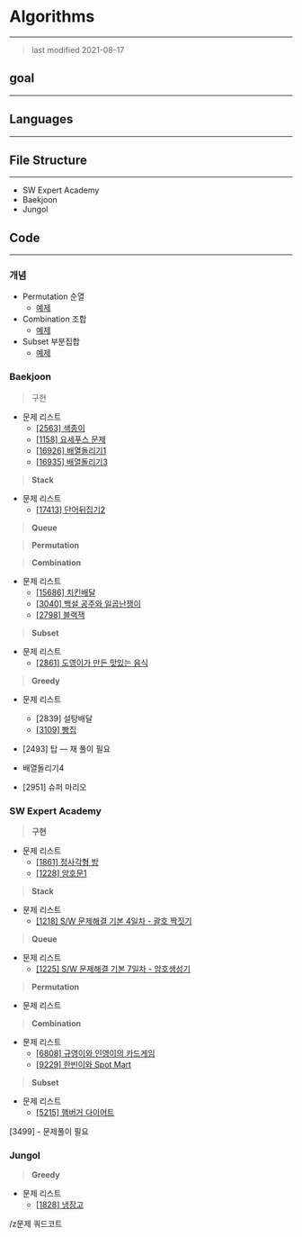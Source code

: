 # Algorithms

---

> last modified 2021-08-17

## goal

---

## Languages

---

## File Structure

---

- SW Expert Academy
- Baekjoon
- Jungol

## Code

---

### 개념

- Permutation 순열
    - [예제](https://github.com/Seoha-Oh/Algorithms/blob/a053da65e166a4219d1769ac93a77251adfc21ed/%EC%98%88%EC%A0%9C/Test01_perm.java)
- Combination 조합
    - [예제](https://github.com/Seoha-Oh/Algorithms/blob/a053da65e166a4219d1769ac93a77251adfc21ed/%EC%98%88%EC%A0%9C/Test03_comb.java)
- Subset 부분집합
    - [예제](https://github.com/Seoha-Oh/Algorithms/blob/a053da65e166a4219d1769ac93a77251adfc21ed/%EC%98%88%EC%A0%9C/Test02_subset.java)

### Baekjoon

> 구현

- 문제 리스트
    - [[2563] 색종이](https://github.com/Seoha-Oh/Algorithms/blob/962f794891494b78391da2a2ac27f9484aca959a/Baekjoon/0810/Baekjoon_2563.java)
    - [[1158] 요세푸스 문제](https://github.com/Seoha-Oh/Algorithms/blob/962f794891494b78391da2a2ac27f9484aca959a/Baekjoon/0810/Baekjoon_1158.java)
    - [[16926] 배열돌리기1](https://github.com/Seoha-Oh/Algorithms/blob/962f794891494b78391da2a2ac27f9484aca959a/Baekjoon/0811/Baekjoon_16926.java)
    - [[16935] 배열돌리기3](https://github.com/Seoha-Oh/Algorithms/blob/962f794891494b78391da2a2ac27f9484aca959a/Baekjoon/0811/Baekjoon_16935.java)

> **Stack**

- 문제 리스트
    - [[17413] 단어뒤집기2](https://github.com/Seoha-Oh/Algorithms/blob/6c2862b4efdbb6c20143423d5e376b75e37df7d5/Baekjoon/0813/Backjoon_17413.java)

> **Queue**

> **Permutation**

> **Combination**

- 문제 리스트
    - [[15686] 치킨배달](https://github.com/Seoha-Oh/Algorithms/blob/6c2862b4efdbb6c20143423d5e376b75e37df7d5/Baekjoon/0813/Baekjoon_15686.java)
    - [[3040] 백설 공주와 일곱난쟁이](https://github.com/Seoha-Oh/Algorithms/blob/398988a7d406ec7a4ad61574745cd0ecb83645aa/Baekjoon/0812/Baekjoon_3040.java)
    - [[2798] 블랙잭](https://github.com/Seoha-Oh/Algorithms/blob/962f794891494b78391da2a2ac27f9484aca959a/Baekjoon/0811/Baekjoon_2798.java)

> **Subset**

- 문제 리스트
    - [[2861] 도영이가 만든 맛있는 음식](https://github.com/Seoha-Oh/Algorithms/blob/2300cd81d5b94ffd4547087743707fca8764673e/Baekjoon/0812/Baekjoon_2961.java)

> **Greedy**

- 문제 리스트
    - [2839] 설탕배달
    - [[3109] 빵집](https://github.com/Seoha-Oh/Algorithms/blob/153f8ba8b9d9af20a1b27f4e1ce6dfd4fe47da23/Baekjoon/0819/Baekjoon_3109.java)

- [2493] 탑 — 재 풀이 필요
- 배열돌리기4
- [2951] 슈퍼 마리오

### SW Expert Academy

> **구현**

- 문제 리스트
    - [[1861] 정사각형 방](https://github.com/Seoha-Oh/Algorithms/blob/962f794891494b78391da2a2ac27f9484aca959a/SWEA/0806/SWEA_1861.java)
    - [[1228] 암호문1](https://github.com/Seoha-Oh/Algorithms/blob/962f794891494b78391da2a2ac27f9484aca959a/SWEA/0809/SWEA_1228.java)

> **Stack**

- 문제 리스트
    - [[1218] S/W 문제해결 기본  4일차 - 괄호 짝짓기](https://github.com/Seoha-Oh/Algorithms/blob/962f794891494b78391da2a2ac27f9484aca959a/SWEA/0805/SWEA_1218.java)

> **Queue**

- 문제 리스트
    - [[1225] S/W 문제해결 기본  7일차 - 암호생성기](https://github.com/Seoha-Oh/Algorithms/blob/962f794891494b78391da2a2ac27f9484aca959a/SWEA/0805/SWEA_1225.java)

> **Permutation**

- 문제 리스트

> **Combination**

- 문제 리스트
    - [[6808] 규영이와 인영이의 카드게임](https://github.com/Seoha-Oh/Algorithms/blob/962f794891494b78391da2a2ac27f9484aca959a/SWEA/0812/SWEA_6808_ver2.java)
    - [[9229] 한빈이와 Spot Mart](https://github.com/Seoha-Oh/Algorithms/blob/962f794891494b78391da2a2ac27f9484aca959a/SWEA/0809/SWEA_9229.java)

> **Subset**

- 문제 리스트
    - [[5215] 햄버거 다이어트](https://github.com/Seoha-Oh/Algorithms/blob/962f794891494b78391da2a2ac27f9484aca959a/SWEA/0809/SWEA_5215.java)

[3499] - 문제풀이 필요

### Jungol

> **Greedy**

- 문제 리스트
    - [[1828] 냉장고](https://github.com/Seoha-Oh/Algorithms/blob/698ec3b27b83b1d2d8f43fb39a6f6342ded53678/Jungol/Jungol_1828.java)

/z문제 쿼드코트
